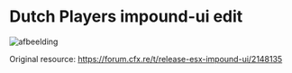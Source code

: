 # Dutch Players impound-ui edit
![afbeelding](https://user-images.githubusercontent.com/53178920/116318343-e7cf3380-a7b4-11eb-8767-f4753bf9dbcd.png)

Original resource: https://forum.cfx.re/t/release-esx-impound-ui/2148135
